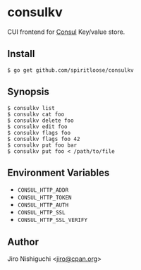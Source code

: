 # consulkv

CUI frontend for [Consul](https://consul.io/) Key/value store.

## Install

```
$ go get github.com/spiritloose/consulkv
```

## Synopsis

```
$ consulkv list
$ consulkv cat foo
$ consulkv delete foo
$ consulkv edit foo
$ consulkv flags foo
$ consulkv flags foo 42
$ consulkv put foo bar
$ consulkv put foo < /path/to/file
```

## Environment Variables

* `CONSUL_HTTP_ADDR`
* `CONSUL_HTTP_TOKEN`
* `CONSUL_HTTP_AUTH`
* `CONSUL_HTTP_SSL`
* `CONSUL_HTTP_SSL_VERIFY`

## Author

Jiro Nishiguchi <<jiro@cpan.org>>
